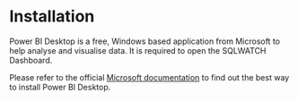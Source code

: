 # Installation

Power BI Desktop is a free, Windows based application from Microsoft to help analyse and visualise data. It is required to open the SQLWATCH Dashboard. 

Please refer to the official [Microsoft documentation](https://docs.microsoft.com/en-us/power-bi/desktop-get-the-desktop) to find out the best way to install Power BI Desktop.

